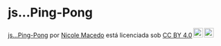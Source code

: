 # js...Ping-Pong

<p xmlns:cc="http://creativecommons.org/ns#" xmlns:dct="http://purl.org/dc/terms/"><a property="dct:title" rel="cc :attributionURL" href="https://nickspadrao.github.io/js...Ping-Pong/">js...Ping-Pong</a> por <a rel="cc:attributionURL dct:creator" property="cc:attributionName" href="https://nickspadrao">Nicole Macedo</a> está licenciada sob <a href="https://creativecommons.org/licenses/by/4.0/?ref=chooser- v1" target="_blank" rel="license noopener noreferrer" style="display:inline-block;">CC BY 4.0<img style="height:22px!important;margin-left:3px;vertical-align:text -fundo;" src="https://mirrors.creativecommons.org/presskit/icons/cc.svg?ref=chooser-v1" alt=""><img style="height:22px!important;margin-left:3px;vertical -align:texto inferior;" src="https://mirrors.creativecommons.org/presskit/icons/by.svg?ref=chooser-v1" alt=""></a></p>
